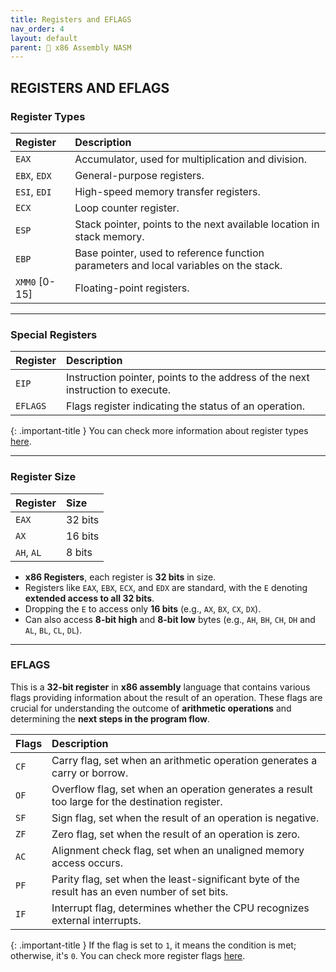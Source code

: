 ```yaml
---
title: Registers and EFLAGS
nav_order: 4
layout: default
parent: 🔲 x86 Assembly NASM
---
```


## **REGISTERS AND EFLAGS**

### **Register Types**

| Register      | Description |
|:--------------|:------------|
| `EAX`         | Accumulator, used for multiplication and division. |
| `EBX`, `EDX`  | General-purpose registers. |
| `ESI`, `EDI`  | High-speed memory transfer registers. |
| `ECX`         | Loop counter register. |
| `ESP`         | Stack pointer, points to the next available location in stack memory. |
| `EBP`         | Base pointer, used to reference function parameters and local variables on the stack. |
| `XMM0` [0-15] | Floating-point registers. |

----

### **Special Registers**

| Register | Description |
|:---------|:------------|
| `EIP`    | Instruction pointer, points to the address of the next instruction to execute. |
| `EFLAGS` | Flags register indicating the status of an operation. |

{: .important-title }
You can check more information about register types [here](https://en.wikibooks.org/wiki/X86_Assembly/X86_Architecture).

----

### **Register Size**

| Register   | Size    |
|:-----------|:--------|
| `EAX`      | 32 bits |
| `AX`       | 16 bits |  
| `AH`, `AL` | 8 bits  |

- **x86 Registers**, each register is **32 bits** in size.
- Registers like `EAX`, `EBX`, `ECX`, and `EDX` are standard, with the `E` denoting **extended access to all 32 bits**.
- Dropping the `E` to access only **16 bits** (e.g., `AX`, `BX`, `CX`, `DX`).
- Can also access **8-bit high** and **8-bit low** bytes (e.g., `AH`, `BH`, `CH`, `DH` and `AL`, `BL`, `CL`, `DL`).

----

### **EFLAGS**

This is a **32-bit register** in **x86 assembly** language that contains various flags providing information about the result of an operation. These flags are crucial for understanding the outcome of **arithmetic operations** and determining the **next steps in the program flow**.

| Flags | Description |
|:------|:------------|
| `CF`  | Carry flag, set when an arithmetic operation generates a carry or borrow. |
| `OF`  | Overflow flag, set when an operation generates a result too large for the destination register. |
| `SF`  | Sign flag, set when the result of an operation is negative. |
| `ZF`  | Zero flag, set when the result of an operation is zero. |
| `AC`  | Alignment check flag, set when an unaligned memory access occurs. |
| `PF`  | Parity flag, set when the least-significant byte of the result has an even number of set bits. |
| `IF`  | Interrupt flag, determines whether the CPU recognizes external interrupts. |

{: .important-title }
If the flag is set to `1`, it means the condition is met; otherwise, it's `0`. You can check more register flags [here](https://en.wikipedia.org/wiki/FLAGS_register).